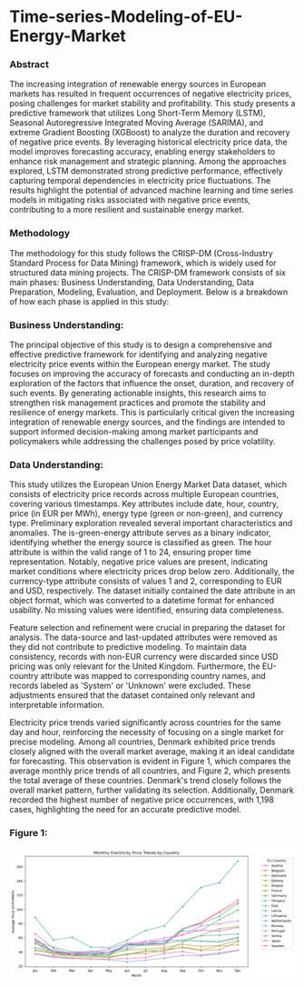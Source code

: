 # Time-series-Modeling-of-EU-Energy-Market

### Abstract


The increasing integration of renewable energy sources in European markets has resulted in frequent occurrences of negative electricity prices, posing challenges for market stability and profitability. This study presents a predictive framework that utilizes Long Short-Term Memory (LSTM), Seasonal Autoregressive Integrated Moving Average (SARIMA), and extreme Gradient Boosting (XGBoost) to analyze the duration and recovery of negative price events. By leveraging historical electricity price data, the model improves forecasting accuracy, enabling energy stakeholders to enhance risk management and strategic planning. Among the approaches explored, LSTM demonstrated strong predictive performance, effectively capturing temporal dependencies in electricity price fluctuations. The results highlight the potential of advanced machine learning and time series models in mitigating risks associated with negative price events, contributing to a more resilient and sustainable energy market.

### Methodology

The methodology for this study follows the CRISP-DM (Cross-Industry Standard Process for Data Mining) framework, which is widely used for structured data mining projects. 
The CRISP-DM framework consists of six main phases: Business Understanding, Data Understanding, Data Preparation, Modeling, Evaluation, and Deployment. Below is a breakdown of how each phase is applied in this study:

### Business Understanding:

The principal objective of this study is to design a comprehensive and effective predictive framework for identifying and analyzing negative electricity price events within the European energy market. The study focuses on improving the accuracy of forecasts and conducting an in-depth exploration of the factors that influence the onset, duration, and recovery of such events. By generating actionable insights, this research aims to strengthen risk management practices and promote the stability and resilience of energy markets. This is particularly critical given the increasing integration of renewable energy sources, and the findings are intended to support informed decision-making among market participants and policymakers while addressing the challenges posed by price volatility.

### Data Understanding:

This study utilizes the European Union Energy Market Data dataset, which consists of electricity price records across multiple European countries, covering various timestamps. Key attributes include date, hour, country, price (in EUR per MWh), energy type (green or non-green), and currency type. Preliminary exploration revealed several important characteristics and anomalies. The is-green-energy attribute serves as a binary indicator, identifying whether the energy source is classified as green. The hour attribute is within the valid range of 1 to 24, ensuring proper time representation. Notably, negative price values are present, indicating market conditions where electricity prices drop below zero. Additionally, the currency-type attribute consists of values 1 and 2, corresponding to EUR and USD, respectively. The dataset initially contained the date attribute in an object format, which was converted to a datetime format for enhanced usability. No missing values were identified, ensuring data completeness.

Feature selection and refinement were crucial in preparing the dataset for analysis. The data-source and last-updated attributes were removed as they did not contribute to predictive modeling. To maintain data consistency, records with non-EUR currency were discarded since USD pricing was only relevant for the United Kingdom. Furthermore, the EU-country attribute was mapped to corresponding country names, and records labeled as 'System' or 'Unknown' were excluded. These adjustments ensured that the dataset contained only relevant and interpretable information.

Electricity price trends varied significantly across countries for the same day and hour, reinforcing the necessity of focusing on a single market for precise modeling. Among all countries, Denmark exhibited price trends closely aligned with the overall market average, making it an ideal candidate for forecasting. This observation is evident in Figure 1, which compares the average monthly price trends of all countries, and Figure 2, which presents the total average of these countries. Denmark's trend closely follows the overall market pattern, further validating its selection. Additionally, Denmark recorded the highest number of negative price occurrences, with 1,198 cases, highlighting the need for an accurate predictive model.

### Figure 1:

<img src="figure1.png">
